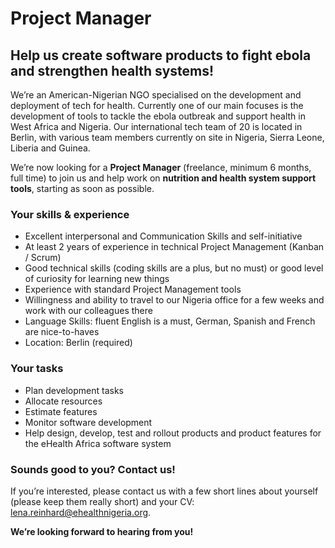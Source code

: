# Project Manager

## Help us create software products to fight ebola and strengthen health systems!

We’re an American-Nigerian NGO specialised on the development and deployment of tech for health. Currently one of our main focuses is the development of tools to tackle the ebola outbreak and support health in West Africa and Nigeria. Our international tech team of 20 is located in Berlin, with various team members currently on site in Nigeria, Sierra Leone, Liberia and Guinea.

We’re now looking for a __Project Manager__ (freelance, minimum 6 months, full time) to join us and help work on __nutrition and health system support tools__, starting as soon as possible.

### Your skills & experience

- Excellent interpersonal and Communication Skills and self-initiative
- At least 2 years of experience in technical Project Management (Kanban / Scrum)
- Good technical skills (coding skills are a plus, but no must) or good level of curiosity for learning new things
- Experience with standard Project Management tools
- Willingness and ability to travel to our Nigeria office for a few weeks and work with our colleagues there
- Language Skills: fluent English is a must, German, Spanish and French are nice-to-haves
- Location: Berlin (required)

### Your tasks

- Plan development tasks
- Allocate resources
- Estimate features
- Monitor software development
- Help design, develop, test and rollout products and product features for the eHealth Africa software system

### Sounds good to you? Contact us!

If you’re interested, please contact us with a few short lines about yourself (please keep them really short) and your CV: lena.reinhard@ehealthnigeria.org.

__We’re looking forward to hearing from you!__
